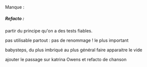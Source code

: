 Manque :



##### Refacto :
partir du principe qu'on a des tests fiables.
	
pas utilisable partout :
    pas de renommage !
    le plus important

babysteps, 
    du plus imbriqué au plus général
    faire apparaitre le vide


ajouter le passage sur katrina Owens et refacto de chanson